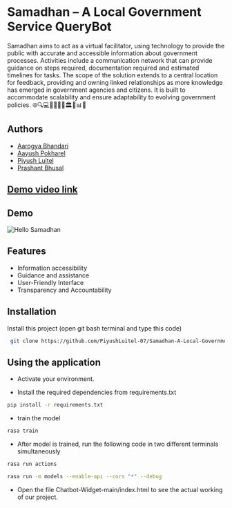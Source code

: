 # Samadhan – A Local Government Service QueryBot
 Samadhan aims to act as a virtual facilitator, using technology to provide the public with accurate and accessible information about government processes. Activities include a communication network that can provide guidance on steps required, documentation required and estimated timelines for tasks. The scope of the solution extends to a central location for feedback, providing and owning linked relationships as more knowledge has emerged in government agencies and citizens. It is built to accommodate scalability and ensure adaptability to evolving government policies. 🌐🔍💻📄📅📢🔄🏛️🤝📊🌱    

## Authors

- [Aarogya Bhandari](https://www.github.com/amewzzz)
- [Aayush Pokharel](https://github.com/aayushpkrl)
- [Piyush Luitel](https://www.github.com/PiyushLuitel-07)
- [Prashant Bhusal](https://www.github.com/prashant72-git)

## [Demo video link](https://www.youtube.com/watch?v=6Sh4Np_nWME)

## Demo
![Hello Samadhan](https://github.com/PiyushLuitel-07/Samadhan-A-Local-Government-Service-QueryBot/blob/main/Chatbot-Widget-main/58dbdc32-8422-4af7-86cb-2bc46d12bab9.gif)

## Features

- Information accessibility
- Guidance and assistance
- User-Friendly Interface
- Transparency and Accountability


## Installation

Install this project (open git bash terminal and type this code)

```bash
 git clone https://github.com/PiyushLuitel-07/Samadhan-A-Local-Government-Service-QueryBot
```

## Using the application
- Activate your environment.

- Install the required dependencies from requirements.txt
```bash
pip install -r requirements.txt
```

- train the model
```bash
rasa train
```

- After model is trained, run the following code in two different terminals simultaneously
```bash
rasa run actions
```
```bash
rasa run -m models --enable-api --cors "*" --debug
```

- Open the file Chatbot-Widget-main/index.html to see the actual working of our project.



    
